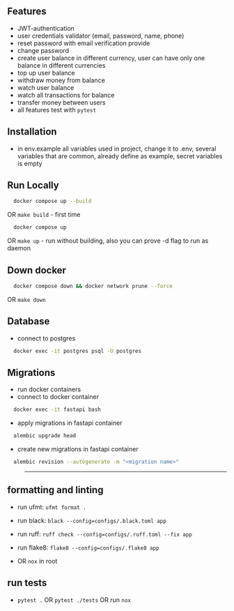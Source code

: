 ## Features
- JWT-authentication
- user credentials validator (email, password, name, phone)
- reset password with email verification provide
- change password
- create user balance in different currency, user can have only one balance in different currencies
- top up user balance
- withdraw money from balance
- watch user balance
- watch all transactions for balance
- transfer money between users
- all features test with `pytest`

## Installation
- in env.example all variables used in project, change it to .env, several variables that are common, already define as example, secret variables is empty

## Run Locally
```bash
  docker compose up --build
```
OR `make build` - first time
```bash
  docker compose up
```
OR `make up` - run without building, also you can prove -d flag to run as daemon

## Down docker
```bash
  docker compose down && docker network prune --force
```
OR `make down`

## Database
- connect to postgres
```bash
  docker exec -it postgres psql -U postgres
```

## Migrations
- run docker containers
- connect to docker container
```bash
  docker exec -it fastapi bash
```
- apply migrations in fastapi container
```bash
  alembic upgrade head
``` 
- create new migrations in fastapi container
```bash
  alembic revision --autogenerate -m "<migration name>"
```

> ***

## formatting and linting
- run ufmt: `ufmt format .`
- run black: `black --config=configs/.black.toml app`
- run ruff: `ruff check --config=configs/.ruff.toml --fix app`
- run flake8: `flake8 --config=configs/.flake8 app`

- OR `nox` in root

## run tests
- `pytest .` OR `pytest ./tests` OR run `nox`
